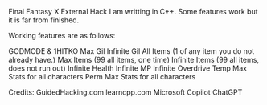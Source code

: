 Final Fantasy X External Hack I am writting in C++. Some features work but it is far from finished.

Working features are as follows:

GODMODE & 1HITKO
Max Gil 
Infinite Gil
All Items (1 of any item you do not already have.)
Max Items (99 all items, one time)
Infinite Items (99 all items, does not run out)
Infinite Health
Infinite MP
Infinite Overdrive
Temp Max Stats for all characters
Perm Max Stats for all characters

Credits:
GuidedHacking.com
learncpp.com
Microsoft Copilot
ChatGPT
